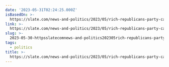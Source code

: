 ```yaml
---
date: '2023-05-31T02:24:25.000Z'
isBasedOn: >-
  https://slate.com/news-and-politics/2023/05/rich-republicans-party-car-dealers-2024-desantis.html
link: >-
  https://slate.com/news-and-politics/2023/05/rich-republicans-party-car-dealers-2024-desantis.html
slug: >-
  2023-05-30-httpsslatecomnews-and-politics202305rich-republicans-party-car-dealers-2024-desantishtml
tags:
  - politics
title: >-
  https://slate.com/news-and-politics/2023/05/rich-republicans-party-car-dealers-2024-desantis.html
---
```


